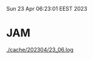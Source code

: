 Sun 23 Apr 06:23:01 EEST 2023
# JAM
<a href='./cache/202304/23_06.log'>./cache/202304/23_06.log</a>
